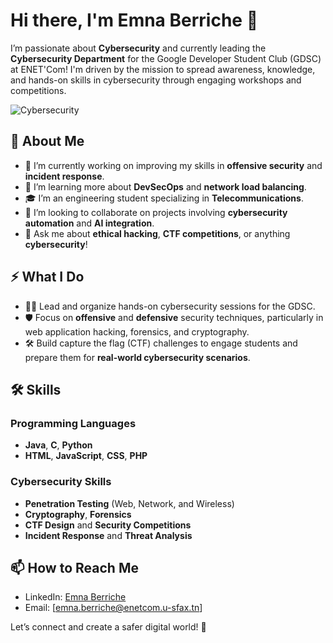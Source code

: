 # Hi there, I'm Emna Berriche 👋

I’m passionate about **Cybersecurity** and currently leading the **Cybersecurity Department** for the Google Developer Student Club (GDSC) at ENET'Com! I'm driven by the mission to spread awareness, knowledge, and hands-on skills in cybersecurity through engaging workshops and competitions.

![Cybersecurity](https://i.pinimg.com/originals/81/17/6f/81176fb8eb0611b28f28da98de221d5e.gif)

## 🚀 About Me
- 🔭 I’m currently working on improving my skills in **offensive security** and **incident response**.
- 🌱 I’m learning more about **DevSecOps** and **network load balancing**.
- 🎓 I’m an engineering student specializing in **Telecommunications**.
- 👯 I’m looking to collaborate on projects involving **cybersecurity automation** and **AI integration**.
- 💬 Ask me about **ethical hacking**, **CTF competitions**, or anything **cybersecurity**!

## ⚡ What I Do
- 👨‍🏫 Lead and organize hands-on cybersecurity sessions for the GDSC.
- 🛡️ Focus on **offensive** and **defensive** security techniques, particularly in web application hacking, forensics, and cryptography.
- 🛠️ Build capture the flag (CTF) challenges to engage students and prepare them for **real-world cybersecurity scenarios**.

## 🛠️ Skills
### Programming Languages
- **Java**, **C**, **Python**
- **HTML**, **JavaScript**, **CSS**, **PHP**
  
### Cybersecurity Skills
- **Penetration Testing** (Web, Network, and Wireless)
- **Cryptography**, **Forensics**
- **CTF Design** and **Security Competitions**
- **Incident Response** and **Threat Analysis**

## 📫 How to Reach Me
- LinkedIn: [Emna Berriche](https://www.linkedin.com/in/emna-berriche)
- Email: [emna.berriche@enetcom.u-sfax.tn]

Let’s connect and create a safer digital world! 🚀


<!---
EmnaBerriche/EmnaBerriche is a ✨ special ✨ repository because its `README.md` (this file) appears on your GitHub profile.
You can click the Preview link to take a look at your changes.
--->
